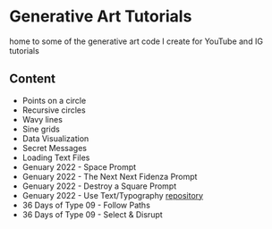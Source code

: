 # Generative Art Tutorials
home to some of the generative art code I create for YouTube and IG tutorials


## Content
- Points on a circle
- Recursive circles
- Wavy lines
- Sine grids
- Data Visualization
- Secret Messages
- Loading Text Files
- Genuary 2022 - Space Prompt
- Genuary 2022 - The Next Next Fidenza Prompt
- Genuary 2022 - Destroy a Square Prompt
- Genuary 2022 - Use Text/Typography [repository](https://github.com/hbyhadeel/TextOnPaths)
- 36 Days of Type 09 - Follow Paths
- 36 Days of Type 09 - Select & Disrupt
